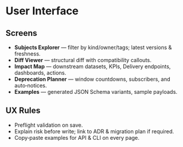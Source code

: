 # User Interface

## Screens
- **Subjects Explorer** — filter by kind/owner/tags; latest versions & freshness.
- **Diff Viewer** — structural diff with compatibility callouts.
- **Impact Map** — downstream datasets, KPIs, Delivery endpoints, dashboards, actions.
- **Deprecation Planner** — window countdowns, subscribers, and auto‑notices.
- **Examples** — generated JSON Schema variants, sample payloads.

## UX Rules
- Preflight validation on save.
- Explain risk before write; link to ADR & migration plan if required.
- Copy‑paste examples for API & CLI on every page.
